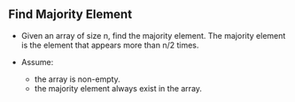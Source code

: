 Find Majority Element
---------------------

* Given an array of size n, find the majority element. The majority element is the element that appears more than n/2 times.

* Assume:
	* the array is non-empty.
	* the majority element always exist in the array.